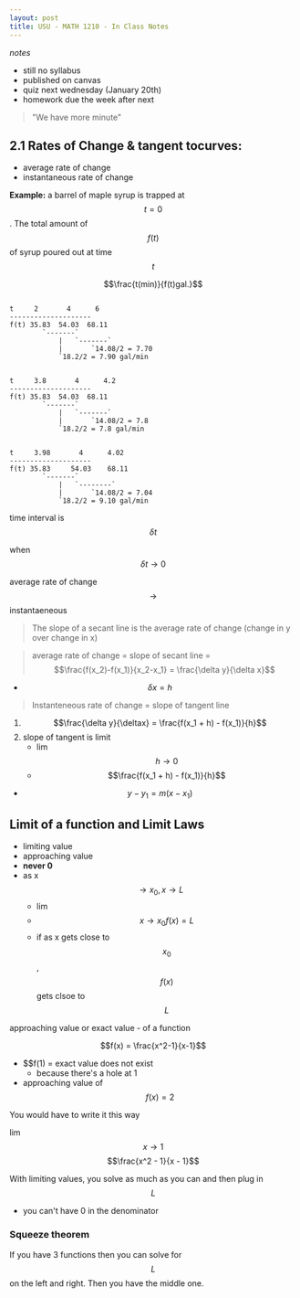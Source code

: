 ```yaml
---
layout: post
title: USU - MATH 1210 - In Class Notes
---
```


_notes_

- still no syllabus
- published on canvas
- quiz next wednesday (January 20th)
- homework due the week after next

> "We have more minute"

## 2.1 Rates of Change & tangent tocurves:

- average rate of change
- instantaneous rate of change

__Example:__ a barrel of maple syrup is trapped at $$t = 0$$. The total amount of $$f(t)$$ of syrup poured out at time $$t$$

$$\frac{t(min)}{f(t)gal.}$$

~~~

t     2       4      6
--------------------
f(t) 35.83  54.03  68.11
        `-------`
            |   `-------`
            |       `14.08/2 = 7.70
            `18.2/2 = 7.90 gal/min
~~~

~~~

t     3.8       4      4.2
--------------------
f(t) 35.83  54.03  68.11
        `-------`
            |   `-------`
            |       `14.08/2 = 7.8 
            `18.2/2 = 7.8 gal/min
~~~

~~~

t     3.98       4      4.02
--------------------
f(t) 35.83     54.03    68.11
        `-------`
            |   `--------`
            |       `14.08/2 = 7.04 
            `18.2/2 = 9.10 gal/min
~~~

time interval is $$\delta t$$

when $$\delta t \rightarrow 0$$

average rate of change $$\rightarrow$$ instantaeneous

> The slope of a secant line is the average rate of change (change in y over change in x)

> average rate of change = slope of secant line = $$\frac{f(x_2)-f(x_1)}{x_2-x_1} = \frac{\delta y}{\delta x}$$

- $$\delta x = h$$

> Instanteneous rate of change = slope of tangent line

1. $$\frac{\delta y}{\deltax} = \frac{f(x_1 + h) - f(x_1)}{h}$$
2. slope of tangent is limit
    + lim $$h \rightarrow 0$$
    + $$\frac{f(x_1 + h) - f(x_1)}{h}$$

- $$y - y_1 = m(x - x_1)$$

## Limit of a function and Limit Laws

- limiting value
- approaching value
- __never 0__
- as x $$ \rightarrow x_0, x \rightarrow L$$
    + lim
    + $$x \rightarrow x_0 f(x) = L$$
    + if as x gets close to $$x_0$$, $$f(x)$$ gets clsoe to $$L$$

approaching value or exact value - of a function

$$f(x) = \frac{x^2-1}{x-1}$$

- $$f(1) = exact value does not exist
    + because there's a hole at 1
- approaching value of $$f(x) = 2$$

You would have to write it this way

lim
$$x \rightarrow 1$$ $$\frac{x^2 - 1}{x - 1}$$

With limiting values, you solve as much as you can and then plug in $$L$$
- you can't have 0 in the denominator

### Squeeze theorem

If you have 3 functions then you can solve for $$L$$ on the left and right. Then you have the middle one.



